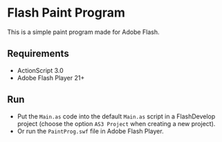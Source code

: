 # Flash Paint Program
This is a simple paint program made for Adobe Flash.

## Requirements
- ActionScript 3.0
- Adobe Flash Player 21+

## Run

- Put the `Main.as` code into the default `Main.as` script in a FlashDevelop project (choose the option `AS3 Project` when creating a new project).
- Or run the `PaintProg.swf` file in Adobe Flash Player.
